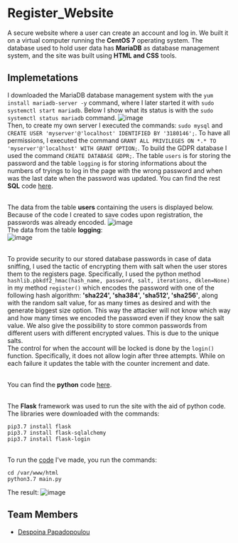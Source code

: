 # Register_Website
A secure website where a user can create an account and log in. We built it on a virtual computer running the **CentOS 7** operating system. The database used to hold user data has **MariaDB** as database management system, and the site was built using **HTML and CSS** tools.
## Implemetations
I downloaded the MariaDB database management system with the ``yum install mariadb-server -y`` command, where I later started it with ``sudo systemctl start mariadb``. Below I show what its status is with the ``sudo systemctl status mariadb`` command.
![image](https://github.com/Despoina2000/Register_Website/assets/66719546/d187456b-2a30-41d7-bba1-79cb5407fef7)
<br>Then, to create my own server I executed the commands: ``sudo mysql`` and ``CREATE USER 'myserver'@'localhost' IDENTIFIED BY '3180146';``. To have all permissions, I executed the command ``GRANT ALL PRIVILEGES ON *.* TO 'myserver'@'localhost' WITH GRANT OPTION;``. To build the GDPR database I used the command ``CREATE DATABASE GDPR;``. The table ``users`` is for storing the password and the table ``logging`` is for storing informations about the numbers of tryings to log in the page with the wrong password and when was the last date when the password was updated. You can find the rest **SQL** code [here](https://github.com/Despoina2000/Register_Website/blob/main/database/SQL_COMMANDS.mysql).

<br> The data from the table **users** containing the users is displayed below. Because of the code I created to save codes upon registration, the passwords was already encoded.
![image](https://github.com/Despoina2000/Register_Website/assets/66719546/43caf805-a9ec-46a0-ac04-0ac45ed5e204)
<br> The data from the table **logging**: 
<br>![image](https://github.com/Despoina2000/Register_Website/assets/66719546/2d19e7e8-1e08-43fd-9fc0-50073db8d359)


<br> To provide security to our stored database passwords in case of data sniffing, I used the tactic of encrypting them with salt when the user stores them to the registers page. Specifically, I used the python method ``hashlib.pbkdf2_hmac(hash_name, password, salt, iterations, dklen=None)`` in my method ``register()`` which encodes the password with one of the following hash algorithm: **'sha224', 'sha384', 'sha512', 'sha256'**, along with the random salt value, for as many times as desired and with the generate biggest size option. This way the attacker will not know which way and how many times we encoded the password even if they know the salt value. We also give the possibility to store common passwords from different users with different encrypted values. This is due to the unique salts. 
<br> The control for when the account will be locked is done by the ``login()`` function. Specifically, it does not allow login after three attempts. While on each failure it updates the table with the counter increment and date.

<br> You can find the **python** code [here](https://github.com/Despoina2000/Register_Website/blob/main/site%20code/main.py).


<br> The **Flask** framework was used to run the site with the aid of python code. The libraries were downloaded with the commands:
```
pip3.7 install flask
pip3.7 install flask-sqlalchemy
pip3.7 install flask-login
```

<br> To run the [code](https://github.com/Despoina2000/Register_Website/blob/main/site%20code/main.py) I've made, you run the commands:
```
cd /var/www/html
python3.7 main.py
```
The result:
![image](https://github.com/Despoina2000/Register_Website/assets/66719546/21e0210b-6b74-4735-8642-9c3fa0cfbc84)

## Team Members
- [Despoina Papadopoulou](https://github.com/Despoina2000)





